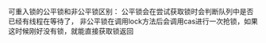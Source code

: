 可重入锁的公平锁和非公平锁区别：
    公平锁会在尝试获取锁时会判断队列中是否已经有线程在等待了，
    非公平锁在调用lock方法后会调用cas进行一次抢锁，如果这时候刚好没有锁，就能直接获取锁返回